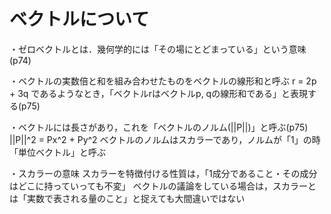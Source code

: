 # ベクトルについて

・ゼロベクトルとは．幾何学的には「その場にとどまっている」という意味(p74)

・ベクトルの実数倍と和を組み合わせたものをベクトルの線形和と呼ぶ
  r = 2p + 3q
  であるようなとき，「ベクトルrはベクトルp, qの線形和である」と表現する(p75)

・ベクトルには長さがあり，これを「ベクトルのノルム(||P||)」と呼ぶ(p75)
  ||P||^2 = Px^2 + Py^2
  ベクトルのノルムはスカラーであり，ノルムが「1」の時「単位ベクトル」と呼ぶ

・スカラーの意味
  スカラーを特徴付ける性質は，「1成分であること・その成分はどこに持っていっても不変」
  ベクトルの議論をしている場合は，スカラーとは「実数で表される量のこと」と捉えても大間違いではない

